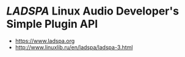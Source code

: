 # *LADSPA* Linux Audio Developer's Simple Plugin API

* https://www.ladspa.org
* http://www.linuxlib.ru/en/ladspa/ladspa-3.html
